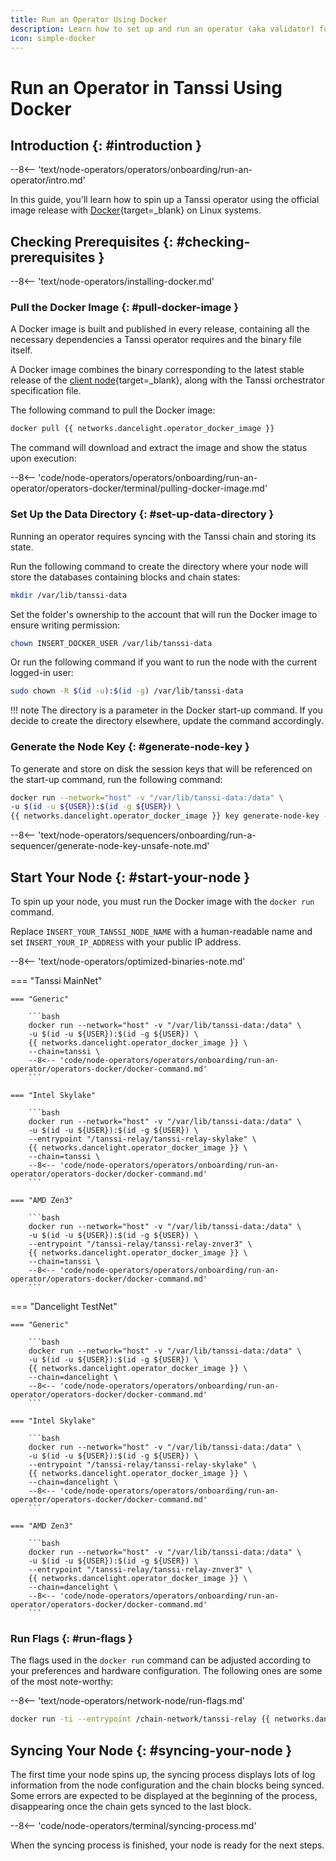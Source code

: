 ```yaml
---
title: Run an Operator Using Docker
description: Learn how to set up and run an operator (aka validator) for Tanssi network using Docker to participate in the protocol, secure networks, and earn rewards.
icon: simple-docker
---
```


# Run an Operator in Tanssi Using Docker

## Introduction {: #introduction }

--8<-- 'text/node-operators/operators/onboarding/run-an-operator/intro.md'

In this guide, you'll learn how to spin up a Tanssi operator using the official image release with [Docker](https://www.docker.com){target=\_blank} on Linux systems.

## Checking Prerequisites {: #checking-prerequisites }

--8<-- 'text/node-operators/installing-docker.md'

### Pull the Docker Image {: #pull-docker-image }

A Docker image is built and published in every release, containing all the necessary dependencies a Tanssi operator requires and the binary file itself.

A Docker image combines the binary corresponding to the latest stable release of the [client node](/learn/framework/architecture/#architecture){target=\_blank}, along with the Tanssi orchestrator specification file.

The following command to pull the Docker image:

```bash
docker pull {{ networks.dancelight.operator_docker_image }}
```

The command will download and extract the image and show the status upon execution:

--8<-- 'code/node-operators/operators/onboarding/run-an-operator/operators-docker/terminal/pulling-docker-image.md'

### Set Up the Data Directory {: #set-up-data-directory }

Running an operator requires syncing with the Tanssi chain and storing its state.

Run the following command to create the directory where your node will store the databases containing blocks and chain states:

```bash
mkdir /var/lib/tanssi-data
```

Set the folder's ownership to the account that will run the Docker image to ensure writing permission:

```bash
chown INSERT_DOCKER_USER /var/lib/tanssi-data
```

Or run the following command if you want to run the node with the current logged-in user:

```bash
sudo chown -R $(id -u):$(id -g) /var/lib/tanssi-data
```

!!! note
    The directory is a parameter in the Docker start-up command. If you decide to create the directory elsewhere, update the command accordingly.

### Generate the Node Key {: #generate-node-key }

To generate and store on disk the session keys that will be referenced on the start-up command, run the following command:

```bash
docker run --network="host" -v "/var/lib/tanssi-data:/data" \
-u $(id -u ${USER}):$(id -g ${USER}) \
{{ networks.dancelight.operator_docker_image }} key generate-node-key --file /data/node-key
```

--8<-- 'text/node-operators/sequencers/onboarding/run-a-sequencer/generate-node-key-unsafe-note.md'

## Start Your Node {: #start-your-node }

To spin up your node, you must run the Docker image with the `docker run` command. 

Replace `INSERT_YOUR_TANSSI_NODE_NAME` with a human-readable name and set `INSERT_YOUR_IP_ADDRESS` with your public IP address.

--8<-- 'text/node-operators/optimized-binaries-note.md'


=== "Tanssi MainNet"

    === "Generic"

        ```bash
        docker run --network="host" -v "/var/lib/tanssi-data:/data" \
        -u $(id -u ${USER}):$(id -g ${USER}) \
        {{ networks.dancelight.operator_docker_image }} \
        --chain=tanssi \
        --8<-- 'code/node-operators/operators/onboarding/run-an-operator/operators-docker/docker-command.md'
        ```

    === "Intel Skylake"

        ```bash
        docker run --network="host" -v "/var/lib/tanssi-data:/data" \
        -u $(id -u ${USER}):$(id -g ${USER}) \
        --entrypoint "/tanssi-relay/tanssi-relay-skylake" \
        {{ networks.dancelight.operator_docker_image }} \
        --chain=tanssi \
        --8<-- 'code/node-operators/operators/onboarding/run-an-operator/operators-docker/docker-command.md'
        ```

    === "AMD Zen3"

        ```bash
        docker run --network="host" -v "/var/lib/tanssi-data:/data" \
        -u $(id -u ${USER}):$(id -g ${USER}) \
        --entrypoint "/tanssi-relay/tanssi-relay-znver3" \
        {{ networks.dancelight.operator_docker_image }} \
        --chain=tanssi \
        --8<-- 'code/node-operators/operators/onboarding/run-an-operator/operators-docker/docker-command.md'
        ```

=== "Dancelight TestNet"

    === "Generic"

        ```bash
        docker run --network="host" -v "/var/lib/tanssi-data:/data" \
        -u $(id -u ${USER}):$(id -g ${USER}) \
        {{ networks.dancelight.operator_docker_image }} \
        --chain=dancelight \
        --8<-- 'code/node-operators/operators/onboarding/run-an-operator/operators-docker/docker-command.md'
        ```

    === "Intel Skylake"

        ```bash
        docker run --network="host" -v "/var/lib/tanssi-data:/data" \
        -u $(id -u ${USER}):$(id -g ${USER}) \
        --entrypoint "/tanssi-relay/tanssi-relay-skylake" \
        {{ networks.dancelight.operator_docker_image }} \
        --chain=dancelight \
        --8<-- 'code/node-operators/operators/onboarding/run-an-operator/operators-docker/docker-command.md'
        ```

    === "AMD Zen3"

        ```bash
        docker run --network="host" -v "/var/lib/tanssi-data:/data" \
        -u $(id -u ${USER}):$(id -g ${USER}) \
        --entrypoint "/tanssi-relay/tanssi-relay-znver3" \
        {{ networks.dancelight.operator_docker_image }} \
        --chain=dancelight \
        --8<-- 'code/node-operators/operators/onboarding/run-an-operator/operators-docker/docker-command.md'
        ```

### Run Flags {: #run-flags }

The flags used in the `docker run` command can be adjusted according to your preferences and hardware configuration. The following ones are some of the most note-worthy:

--8<-- 'text/node-operators/network-node/run-flags.md'

```bash
docker run -ti --entrypoint /chain-network/tanssi-relay {{ networks.dancelight.operator_docker_image }} --help
```

## Syncing Your Node {: #syncing-your-node }

The first time your node spins up, the syncing process displays lots of log information from the node configuration and the chain blocks being synced. Some errors are expected to be displayed at the beginning of the process, disappearing once the chain gets synced to the last block.

--8<-- 'code/node-operators/terminal/syncing-process.md'

When the syncing process is finished, your node is ready for the next steps.

